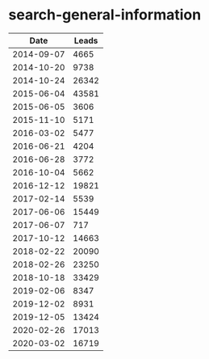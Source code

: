 # search-general-information

| Date       | Leads|     
|------------|-------|
| 2014-09-07 | 4665  |
| 2014-10-20 | 9738  |
| 2014-10-24 | 26342 |
| 2015-06-04 | 43581 |
| 2015-06-05 | 3606  |
| 2015-11-10 | 5171  |
| 2016-03-02 | 5477  |
| 2016-06-21 | 4204  |
| 2016-06-28 | 3772  |
| 2016-10-04 | 5662  |
| 2016-12-12 | 19821 |
| 2017-02-14 | 5539  |
| 2017-06-06 | 15449 |
| 2017-06-07 | 717   |
| 2017-10-12 | 14663 |
| 2018-02-22 | 20090 |
| 2018-02-26 | 23250 |
| 2018-10-18 | 33429 |
| 2019-02-06 | 8347  |
| 2019-12-02 | 8931  |
| 2019-12-05 | 13424 |
| 2020-02-26 | 17013 |
| 2020-03-02 | 16719 |
